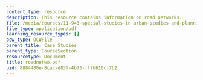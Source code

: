 ```yaml
---
content_type: resource
description: This resource contains information on road networks.
file: /media/courses/11-943-special-studies-in-urban-studies-and-planning-the-cardener-river-corridor-workshop-fall-2001/8884480e8cacd83f4b73ff7b610cf7b2_roadnetwo.pdf
file_type: application/pdf
learning_resource_types: []
ocw_type: OCWFile
parent_title: Case Studies
parent_type: CourseSection
resourcetype: Document
title: roadnetwo.pdf
uid: 8884480e-8cac-d83f-4b73-ff7b610cf7b2
---
```

